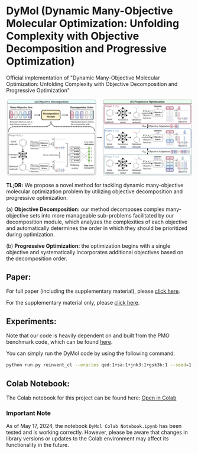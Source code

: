 # DyMol (Dynamic Many-Objective Molecular Optimization: Unfolding Complexity with Objective Decomposition and Progressive Optimization)
Official implementation of "Dynamic Many-Objective Molecular Optimization: Unfolding Complexity with Objective Decomposition and Progressive Optimization"

![Main Overview](./DyMol_Figure.png)

**TL;DR:** We propose a novel method for tackling dynamic many-objective molecular optimization problem by utilizing objective decomposition and progressive optimization. 

(a) **Objective Decomposition:** our method decomposes complex many-objective sets into more manageable sub-problems facilitated by our decomposition module, which analyzes the complexities of each objective and automatically determines the order in which they should be prioritized during optimization.

(b) **Progressive Optimization:** the optimization begins with a single objective and systematically incorporates additional objectives based on the decomposition order.




## Paper:
For full paper (including the supplementary material), please [click here](./DyMol_FullPaper.pdf).

For the supplementary material only, please [click here](./DyMol_Supplementary.pdf).


## Experiments:
Note that our code is heavily dependent on and built from the PMO benchmark code, which can be found [here](https://github.com/wenhao-gao/mol_opt).

You can simply run the DyMol code by using the following command:
```bash
python run.py reinvent_cl --oracles qed:1+sa:1+jnk3:1+gsk3b:1 --seed=1
```

## Colab Notebook:

The Colab notebook for this project can be found here: [Open in Colab](https://colab.research.google.com/drive/1iiDNJDSDEqcjRJNT402hz5B3I_boN3Mw#scrollTo=9tnOBuBOprD6)

### Important Note

As of May 17, 2024, the notebook `DyMol Colab Notebook.ipynb` has been tested and is working correctly. However, please be aware that changes in library versions or updates to the Colab environment may affect its functionality in the future.


